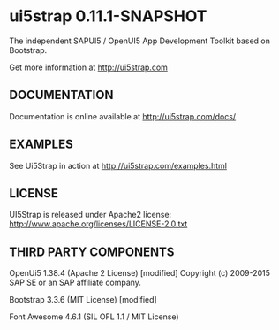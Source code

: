 ui5strap 0.11.1-SNAPSHOT
========================

The independent SAPUI5 / OpenUI5 App Development Toolkit based on Bootstrap.

Get more information at http://ui5strap.com

DOCUMENTATION
-------------

Documentation is online available at http://ui5strap.com/docs/

EXAMPLES
--------

See Ui5Strap in action at http://ui5strap.com/examples.html

LICENSE
-------

UI5Strap is released under Apache2 license: http://www.apache.org/licenses/LICENSE-2.0.txt

THIRD PARTY COMPONENTS
----------------------

OpenUi5 1.38.4 (Apache 2 License) [modified]
Copyright (c) 2009-2015 SAP SE or an SAP affiliate company.

Bootstrap 3.3.6 (MIT License) [modified]

Font Awesome 4.6.1 (SIL OFL 1.1 / MIT License)